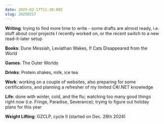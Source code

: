 ```yaml
---
date: 2025-02-17T11:30:00Z
slug: 20250217
---
```


**Writing**: trying to find more time to write - some drafts are almost ready, i.e. stuff about cool projects I recently worked on, or the recent switch to a new read-it-later setup

**Books**: Dune Messiah, Leviathan Wakes, If Cats Disappeared from the World

**Games**: The Outer Worlds

**Drinks**: Protein shakes, milk, ice tea

**Work**: working on a couple of websites, also preparing for some certifications, and planning a refresher of my limited C#/.NET knowledge

**Life**: done with winter, cold, and the flu; watching too many good things right now (i.e. Fringe, Paradise, Severance); trying to figure out holiday plans for this year

**Weight Lifting**: GZCLP, cycle II (started on Dec. 28th 2024)